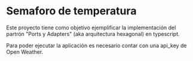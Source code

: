 # Semaforo de temperatura

Este proyecto tiene como objetivo ejemplificar la implementación del partrón "Ports y Adapters" (aka arquitectura hexagonal) en typescript.

Para poder ejecutar la aplicación es necesario contar con una api_key de Open Weather.
